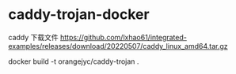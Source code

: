 # caddy-trojan-docker

caddy 下载文件
https://github.com/lxhao61/integrated-examples/releases/download/20220507/caddy_linux_amd64.tar.gz


docker build -t orangejyc/caddy-trojan .
